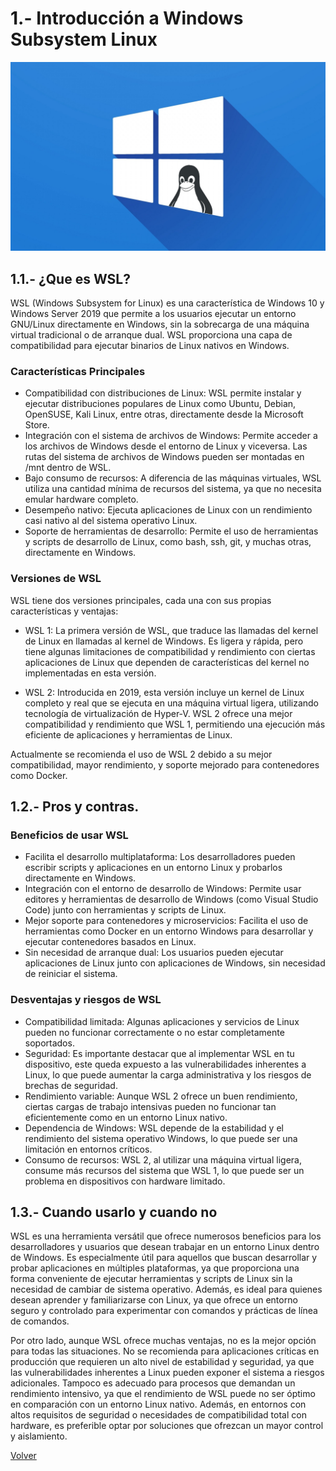 # 1.- Introducción a Windows Subsystem Linux
![wsl](/Imagenes/wsl.jpg)
## 1.1.- ¿Que es WSL?
WSL (Windows Subsystem for Linux) es una característica de Windows 10 y Windows Server 2019 que permite a los usuarios ejecutar un entorno GNU/Linux directamente en Windows, sin la sobrecarga de una máquina virtual tradicional o de arranque dual. WSL proporciona una capa de compatibilidad para ejecutar binarios de Linux nativos en Windows.

### Características Principales
* Compatibilidad con distribuciones de Linux: WSL permite instalar y ejecutar distribuciones populares de Linux como Ubuntu, Debian, OpenSUSE, Kali Linux, entre otras, directamente desde la Microsoft Store.
* Integración con el sistema de archivos de Windows: Permite acceder a los archivos de Windows desde el entorno de Linux y viceversa. Las rutas del sistema de archivos de Windows pueden ser montadas en /mnt dentro de WSL.
* Bajo consumo de recursos: A diferencia de las máquinas virtuales, WSL utiliza una cantidad mínima de recursos del sistema, ya que no necesita emular hardware completo.
* Desempeño nativo: Ejecuta aplicaciones de Linux con un rendimiento casi nativo al del sistema operativo Linux.
* Soporte de herramientas de desarrollo: Permite el uso de herramientas y scripts de desarrollo de Linux, como bash, ssh, git, y muchas otras, directamente en Windows.
### Versiones de WSL
WSL tiene dos versiones principales, cada una con sus propias características y ventajas:

* WSL 1: La primera versión de WSL, que traduce las llamadas del kernel de Linux en llamadas al kernel de Windows. Es ligera y rápida, pero tiene algunas limitaciones de compatibilidad y rendimiento con ciertas aplicaciones de Linux que dependen de características del kernel no implementadas en esta versión.

* WSL 2: Introducida en 2019, esta versión incluye un kernel de Linux completo y real que se ejecuta en una máquina virtual ligera, utilizando tecnología de virtualización de Hyper-V. WSL 2 ofrece una mejor compatibilidad y rendimiento que WSL 1, permitiendo una ejecución más eficiente de aplicaciones y herramientas de Linux.

Actualmente se recomienda el uso de WSL 2 debido a su mejor compatibilidad, mayor rendimiento, y soporte mejorado para contenedores como Docker.


## 1.2.- Pros y contras.
### Beneficios de usar WSL
* Facilita el desarrollo multiplataforma: Los desarrolladores pueden escribir scripts y aplicaciones en un entorno Linux y probarlos directamente en Windows.
* Integración con el entorno de desarrollo de Windows: Permite usar editores y herramientas de desarrollo de Windows (como Visual Studio Code) junto con herramientas y scripts de Linux.
* Mejor soporte para contenedores y microservicios: Facilita el uso de herramientas como Docker en un entorno Windows para desarrollar y ejecutar contenedores basados en Linux.
* Sin necesidad de arranque dual: Los usuarios pueden ejecutar aplicaciones de Linux junto con aplicaciones de Windows, sin necesidad de reiniciar el sistema.

### Desventajas y riesgos de WSL
* Compatibilidad limitada: Algunas aplicaciones y servicios de Linux pueden no funcionar correctamente o no estar completamente soportados.
* Seguridad: Es importante destacar que al implementar WSL en tu dispositivo, este queda expuesto a las vulnerabilidades inherentes a Linux,
  lo que puede aumentar la carga administrativa y los riesgos de brechas de seguridad.
* Rendimiento variable: Aunque WSL 2 ofrece un buen rendimiento, ciertas cargas de trabajo intensivas pueden no funcionar tan eficientemente como en un entorno Linux nativo.
* Dependencia de Windows: WSL depende de la estabilidad y el rendimiento del sistema operativo Windows, lo que puede ser una limitación en entornos críticos.
* Consumo de recursos: WSL 2, al utilizar una máquina virtual ligera, consume más recursos del sistema que WSL 1, lo que puede ser un problema en dispositivos con hardware limitado.


## 1.3.- Cuando usarlo y cuando no
WSL es una herramienta versátil que ofrece numerosos beneficios para los desarrolladores y usuarios que desean trabajar en un entorno Linux dentro de Windows.
Es especialmente útil para aquellos que buscan desarrollar y probar aplicaciones en múltiples plataformas, ya que proporciona una forma conveniente de ejecutar herramientas y scripts de Linux sin la necesidad de cambiar de sistema operativo. 
Además, es ideal para quienes desean aprender y familiarizarse con Linux, ya que ofrece un entorno seguro y controlado para experimentar con comandos y prácticas de línea de comandos.

Por otro lado, aunque WSL ofrece muchas ventajas, no es la mejor opción para todas las situaciones. No se recomienda para aplicaciones críticas en producción que requieren un alto nivel de estabilidad y seguridad, ya que las vulnerabilidades inherentes a Linux pueden exponer el sistema a riesgos adicionales. 
Tampoco es adecuado para procesos que demandan un rendimiento intensivo, ya que el rendimiento de WSL puede no ser óptimo en comparación con un entorno Linux nativo. 
Además, en entornos con altos requisitos de seguridad o necesidades de compatibilidad total con hardware, es preferible optar por soluciones que ofrezcan un mayor control y aislamiento.

[Volver](/README.md)

